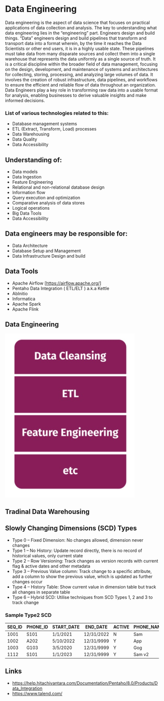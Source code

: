 # Data Engineering
Data engineering is the aspect of data science that focuses on practical applications of data collection and analysis. The key to understanding what data engineering lies in the “engineering” part.  Engineers design and build things. “Data” engineers design and build pipelines that transform and transport data into a format wherein, by the time it reaches the Data Scientists or other end users, it is in a highly usable state.  These pipelines must take data from many disparate sources and collect them into a single warehouse that represents the data uniformly as a single source of truth. It is a critical discipline within the broader field of data management, focusing on the design, development, and maintenance of systems and architectures for collecting, storing, processing, and analyzing large volumes of data. It involves the creation of robust infrastructure, data pipelines, and workflows to ensure the efficient and reliable flow of data throughout an organization. Data Engineers play a key role in transforming raw data into a usable format for analysis, enabling businesses to derive valuable insights and make informed decisions.

### List of various technologies related to this: 
- Database management systems
- ETL (Extract, Transform, Load) processes
- Data Warehousing
- Data Quality
- Data Accessibility

## Understanding of:
- Data models
- Data Ingestion
- Feature Engineering
- Relational and non-relational database design
- Information flow
- Query execution and optimization
- Comparative analysis of data stores
- Logical operations
- Big Data Tools
- Data Accessibility

## Data engineers may be responsible for:
- Data Architecture
- Database Setup and Management
- Data Infrastructure Design and build


## Data Tools
- Apache Airflow [https://airflow.apache.org/]
- Pentaho Data Integration ( ETL/ELT ) a.k.a Kettle
- AbInitio 
- Informatica
- Apache Spark
- Apache Flink 

## Data Engineering
![Data Engineering](https://github.com/ninadgawad/data-engineering/blob/master/Data_Engg.jpg)

## Tradinal Data Warehousing 

## Slowly Changing Dimensions (SCD) Types
- Type 0 – Fixed Dimension: No changes allowed, dimension never changes
- Type 1 – No History: Update record directly, there is no record of historical values, only current state
- Type 2 – Row Versioning: Track changes as version records with current flag & active dates and other metadata
- Type 3 – Previous Value column: Track change to a specific attribute, add a column to show the previous value, which is updated as further changes occur
- Type 4 – History Table: Show current value in dimension table but track all changes in separate table
- Type 6 – Hybrid SCD: Utilise techniques from SCD Types 1, 2 and 3 to track change


### Sample Type2 SCD
| SEQ_ID | PHONE_ID | START_DATE | END_DATE | ACTIVE | PHONE_NAME | PRICE |
|---|---|---|---|---|---|---|
| 1001 | S101 | 1/1/2021 | 12/31/2022 | N | Sam | 1240 |
| 1002 | A202 | 5/10/2022 | 12/31/9999 | Y | App | 1425 |
| 1003 | G103 | 3/5/2020 | 12/31/9999 | Y | Gog | 985 |
| 1112 | S101 | 1/1/2023 | 12/31/9999 | Y | Sam v2 | 4560 |

## Links
- https://help.hitachivantara.com/Documentation/Pentaho/8.0/Products/Data_Integration
- https://www.talend.com/

